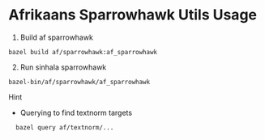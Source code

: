 # Afrikaans Sparrowhawk Utils Usage

1. Build af sparrowhawk

``` bazel build af/sparrowhawk:af_sparrowhawk  ```

2. Run sinhala sparrowhawk

``` bazel-bin/af/sparrowhawk/af_sparrowhawk ```

Hint

* Querying to find textnorm targets

```   bazel query af/textnorm/...  ```

